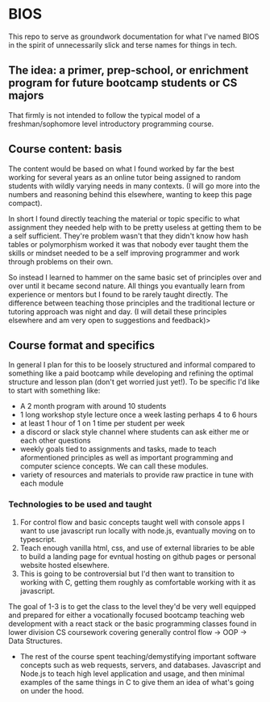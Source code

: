 # BIOS
This repo to serve as groundwork documentation for what I've named BIOS in the spirit of unnecessarily slick and terse names for things in tech.

## The idea: a primer, prep-school, or enrichment program for future bootcamp students or CS majors

That firmly is not intended to follow the typical model of a freshman/sophomore level introductory programming course.

## Course content: basis

The content would be based on what I found worked by far the best working for several years as an online tutor being assigned to random students with wildly varying needs in many contexts. (I will go more into the numbers and reasoning behind this elsewhere, wanting to keep this page compact). 

In short I found directly teaching the material or topic specific to what assignment they needed help with to be pretty useless at getting them to be a self sufficient. They're problem wasn't that they didn't know how hash tables or polymorphism worked it was that nobody ever taught them the skills or mindset needed to be a self improving programmer and work through problems on their own. 

So instead I learned to hammer on the same basic set of principles over and over until it became second nature. All things you evantually learn from experience or mentors but I found to be rarely taught directly. The difference between teaching those principles and the traditional lecture or tutoring approach was night and day. (I will detail these principles elsewhere and am very open to suggestions and feedback)>

## Course format and specifics

In general I plan for this to be loosely structured and informal compared to something like a paid bootcamp while developing and refining the optimal structure and lesson plan (don't get worried just yet!). To be specific I'd like to start with something like:

- A 2 month program with around 10 students
- 1 long workshop style lecture once a week lasting perhaps 4 to 6 hours
- at least 1 hour of 1 on 1 time per student per week
- a discord or slack style channel where students can ask either me or each other questions
- weekly goals tied to assignments and tasks, made to teach aformentioned principles as well as important programming and computer science concepts. We can call these modules.
- variety of resources and materials to provide raw practice in tune with each module

### Technologies to be used and taught

1. For control flow and basic concepts taught well with console apps I want to use javascript run locally with node.js, evantually moving on to typescript. 
2. Teach enough vanilla html, css, and use of external libraries to be able to build a landing page for evntual hosting on github pages or personal website hosted elsewhere.
3. This is going to be controversial but I'd then want to transition to working with C, getting them roughly as comfortable working with it as javascript.

The goal of 1-3 is to get the class to the level they'd be very well equipped and prepared for either a vocationally focused bootcamp teaching web development with a react stack or the basic programming classes found in lower division CS coursework covering generally control flow -> OOP -> Data Structures.

- The rest of the course spent teaching/demystifying important software concepts such as web requests, servers, and databases. Javascript and Node.js to teach high level application and usage, and then minimal examples of the same things in C to give them an idea of what's going on under the hood. 




